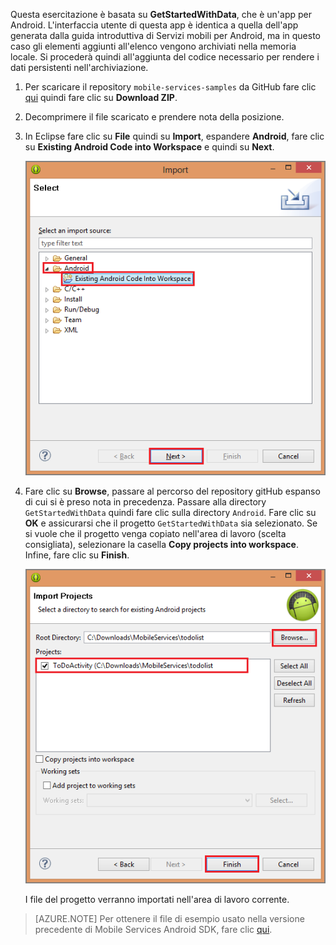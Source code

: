 ﻿Questa esercitazione è basata su **GetStartedWithData**, che è un'app per Android. L'interfaccia utente di questa app è identica a quella dell'app generata dalla guida introduttiva di Servizi mobili per Android, ma in questo caso gli elementi aggiunti all'elenco vengono archiviati nella memoria locale. Si procederà quindi all'aggiunta del codice necessario per rendere i dati persistenti nell'archiviazione.


1. Per scaricare il repository  `mobile-services-samples` da GitHub fare clic <a href="https://github.com/RickSaling/mobile-services-samples/tree/futures" target="blank">qui</a> quindi fare clic su **Download ZIP**.

3. Decomprimere il file scaricato e prendere nota della posizione.

2. In Eclipse fare clic su **File** quindi su **Import**, espandere **Android**, fare clic su **Existing Android Code into Workspace** e quindi su **Next**. 

 	![](./media/download-android-sample-code/mobile-services-import-android-workspace.png)

3. Fare clic su **Browse**, passare al percorso del repository gitHub espanso di cui si è preso nota in precedenza. Passare alla directory  `GetStartedWithData` quindi fare clic sulla directory  `Android`. Fare clic su **OK** e assicurarsi che il progetto  `GetStartedWithData` sia selezionato. Se si vuole che il progetto venga copiato nell'area di lavoro (scelta consigliata), selezionare la casella **Copy projects into workspace**. Infine, fare clic su **Finish**. 

 	![](./media/download-android-sample-code/mobile-services-import-android-project.png)

	I file del progetto verranno importati nell'area di lavoro corrente.
 
>[AZURE.NOTE] Per ottenere il file di esempio usato nella versione precedente di Mobile Services Android SDK, fare clic [qui][GitHub].

<!-- URLs. -->
[GitHub]:  http://go.microsoft.com/fwlink/p/?LinkID=282122
<!--HONumber=45--> 
